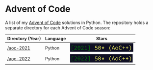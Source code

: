 Advent of Code
===

A list of my [Advent of Code](https://adventofcode.com/) solutions in Python. The
repository holds a separate directory for each Advent of Code season:

| Directory (Year)      | Language | Stars                              |
| --------------------- | -------- | ---------------------------------- |
| [/aoc-2021](aoc-2021) | Python   | ![](aoc-2021/assets/aoc-stars.png) |
| [/aoc-2022](aoc-2022) | Python   | ![](aoc-2022/assets/aoc-stars.png) | 
